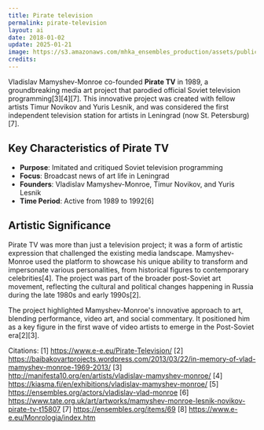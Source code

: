 ```yaml
---
title: Pirate television
permalink: pirate-television
layout: ai
date: 2018-01-02
update: 2025-01-21
image: https://s3.amazonaws.com/mhka_ensembles_production/assets/public/000/000/149/large/563Monroe,%20Vlad,%20Pirate%20TV,%201991-1994%20still5.jpg
credits:
---
```


Vladislav Mamyshev-Monroe co-founded **Pirate TV** in 1989, a groundbreaking media art project that parodied official Soviet television programming[3][4][7]. This innovative project was created with fellow artists Timur Novikov and Yuris Lesnik, and was considered the first independent television station for artists in Leningrad (now St. Petersburg)[7].

## Key Characteristics of Pirate TV

- **Purpose**: Imitated and critiqued Soviet television programming
- **Focus**: Broadcast news of art life in Leningrad
- **Founders**: Vladislav Mamyshev-Monroe, Timur Novikov, and Yuris Lesnik
- **Time Period**: Active from 1989 to 1992[6]

## Artistic Significance

Pirate TV was more than just a television project; it was a form of artistic expression that challenged the existing media landscape. Mamyshev-Monroe used the platform to showcase his unique ability to transform and impersonate various personalities, from historical figures to contemporary celebrities[4]. The project was part of the broader post-Soviet art movement, reflecting the cultural and political changes happening in Russia during the late 1980s and early 1990s[2].

The project highlighted Mamyshev-Monroe's innovative approach to art, blending performance, video art, and social commentary. It positioned him as a key figure in the first wave of video artists to emerge in the Post-Soviet era[2][3].

Citations:
[1] https://www.e-e.eu/Pirate-Television/
[2] https://baibakovartprojects.wordpress.com/2013/03/22/in-memory-of-vlad-mamyshev-monroe-1969-2013/
[3] http://manifesta10.org/en/artists/vladislav-mamyshev-monroe/
[4] https://kiasma.fi/en/exhibitions/vladislav-mamyshev-monroe/
[5] https://ensembles.org/actors/vladislav-vlad-monroe
[6] https://www.tate.org.uk/art/artworks/mamyshev-monroe-lesnik-novikov-pirate-tv-t15807
[7] https://ensembles.org/items/69
[8] https://www.e-e.eu/Monrologia/index.htm
